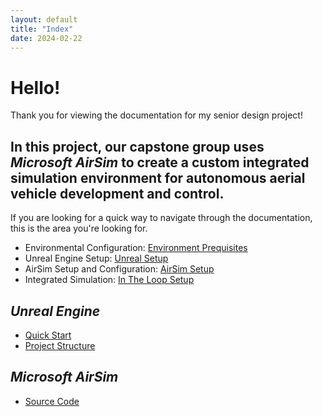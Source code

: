 ```yaml
---
layout: default
title: "Index"
date: 2024-02-22
---
```


# Hello!
Thank you for viewing the documentation for my senior design project!

## In this project, our capstone group uses _Microsoft AirSim_ to create a custom integrated simulation environment for autonomous aerial vehicle development and control.

If you are looking for a quick way to navigate through the documentation, this is the area you're looking for.

- Environmental Configuration: [Environment Prequisites](Setup.md#environment-prequisites)
- Unreal Engine Setup: [Unreal Setup](Setup.md#unreal-engine-setup)
- AirSim Setup and Configuration: [AirSim Setup](Setup.md#airsim-setup)
- Integrated Simulation: [In The Loop Setup](Setup.md#integrated-simulation-setup)

## _Unreal Engine_
- [Quick Start](https://docs.unrealengine.com/4.26/en-US/Basics/GettingStarted/)
- [Project Structure](https://docs.unrealengine.com/4.27/en-US/Basics/DirectoryStructure/)

## _Microsoft AirSim_
- [Source Code](https://github.com/microsoft/AirSim.git)